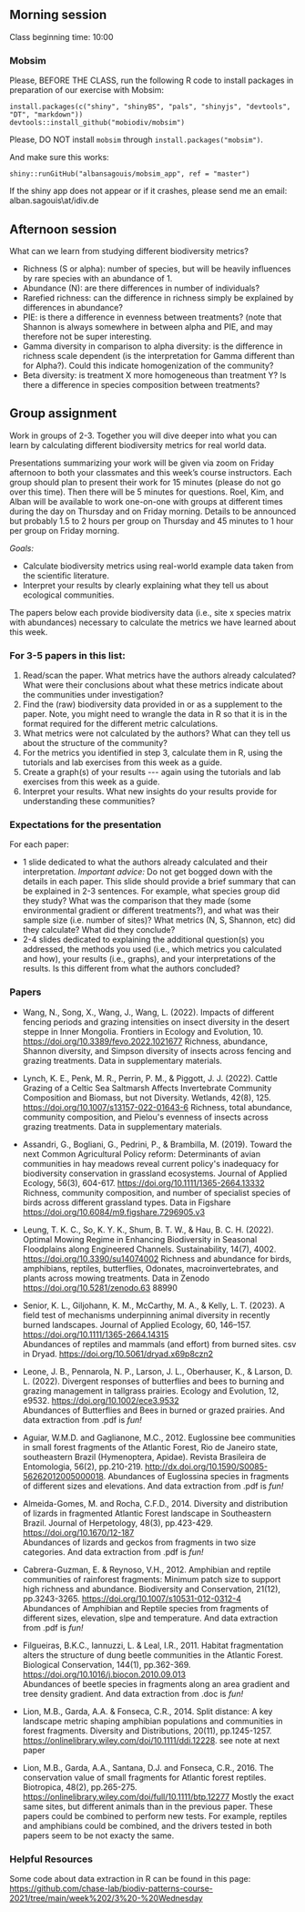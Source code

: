 ## Morning session

Class beginning time: 10:00

### Mobsim
Please, BEFORE THE CLASS, run the following R code to install packages in preparation of our exercise with Mobsim:
```
install.packages(c("shiny", "shinyBS", "pals", "shinyjs", "devtools", "DT", "markdown"))
devtools::install_github("mobiodiv/mobsim")
```
Please, DO NOT install `mobsim` through `install.packages("mobsim")`.

And make sure this works:
```
shiny::runGitHub("albansagouis/mobsim_app", ref = "master")
```
If the shiny app does not appear or if it crashes, please send me an email: alban.sagouis\\at/idiv.de


## Afternoon session

What can we learn from studying different biodiversity metrics? 

-	Richness (S or alpha): number of species, but will be heavily influences by rare species with an abundance of 1.  
-	Abundance (N): are there differences in number of individuals?
-	Rarefied richness: can the difference in richness simply be explained by differences in abundance? 
-	PIE: is there a difference in evenness between treatments? (note that Shannon is always somewhere in between alpha and PIE, and may therefore not be super interesting. 
-	Gamma diversity in comparison to alpha diversity: is the difference in richness scale dependent (is the interpretation for Gamma different than for Alpha?). Could this indicate homogenization of the community? 
-	Beta diversity: is treatment X more homogeneous than treatment Y? Is there a difference in species composition between treatments? 



## Group assignment 

Work in groups of 2-3. Together you will dive deeper into what you can learn by calculating different biodiversity metrics for real world data.

Presentations summarizing your work will be given via zoom on Friday afternoon to both your classmates and this week’s course instructors. Each group should plan to present their work for 15 minutes (please do not go over this time). Then there will be 5 minutes for questions. Roel, Kim, and Alban will be available to work one-on-one with groups at different times during the day on Thursday and on Friday morning. Details to be announced but probably 1.5 to 2 hours per group on Thursday and 45 minutes to 1 hour per group on Friday morning.

*Goals:*

- Calculate biodiversity metrics using real-world example data taken from the scientific literature.
- Interpret your results by clearly explaining what they tell us about ecological communities.

The papers below each provide biodiversity data (i.e., site x species matrix with abundances) necessary to calculate the metrics we have learned about this week.

### For 3-5 papers in this list:

1.  Read/scan the paper. What metrics have the authors already calculated? What were their conclusions about what these metrics indicate about the communities under investigation?
2.  Find the (raw) biodiversity data provided in or as a supplement to the paper. Note, you might need to wrangle the data in R so that it is in the format required for the different metric calculations.
3.	What metrics were not calculated by the authors? What can they tell us about the structure of the community? 
4.	For the metrics you identified in step 3, calculate them in R, using the tutorials and lab exercises from this week as a guide.
5.	Create a graph(s) of your results --- again using the tutorials and lab exercises from this week as a guide.
6.	Interpret your results. What new insights do your results provide for understanding these communities?

### Expectations for the presentation

For each paper: 

- 1 slide dedicated to what the authors already calculated and their interpretation. *Important advice:* Do not get bogged down with the details in each paper. This slide should provide a brief summary that can be explained in 2-3 sentences. For example, what species group did they study? What was the comparison that they made (some environmental gradient or different treatments?), and what was their sample size (i.e. number of sites)? What metrics (N, S, Shannon, etc) did they calculate? What did they conclude?
- 2-4 slides dedicated to explaining the additional question(s) you addressed, the methods you used (i.e., which metrics you calculated and how), your results (i.e., graphs), and your interpretations of the results. Is this different from what the authors concluded? 

### Papers

- Wang, N., Song, X., Wang, J., Wang, L. (2022). Impacts of different fencing periods and grazing intensities on insect diversity in the desert steppe in Inner Mongolia. Frontiers in Ecology and Evolution, 10. https://doi.org/10.3389/fevo.2022.1021677
Richness, abundance, Shannon diversity, and Simpson diversity of insects across fencing and grazing treatments. Data in supplementary materials.
 
- Lynch, K. E., Penk, M. R., Perrin, P. M., & Piggott, J. J. (2022). Cattle Grazing of a Celtic Sea Saltmarsh Affects Invertebrate Community Composition and Biomass, but not Diversity. Wetlands, 42(8), 125. https://doi.org/10.1007/s13157-022-01643-6
  Richness, total abundance, community composition, and Pielou's evenness of insects across grazing treatments. Data in supplementary materials.
   
- Assandri, G., Bogliani, G., Pedrini, P., & Brambilla, M. (2019). Toward the next Common Agricultural Policy reform: Determinants of avian communities in hay meadows reveal current policy's inadequacy for biodiversity conservation in grassland ecosystems. Journal of Applied Ecology, 56(3), 604-617. https://doi.org/10.1111/1365-2664.13332
  Richness, community composition, and number of specialist species of birds across different grassland types. Data in Figshare https://doi.org/10.6084/m9.figshare.7296905.v3

- Leung, T. K. C., So, K. Y. K., Shum, B. T. W., & Hau, B. C. H. (2022). Optimal Mowing Regime in Enhancing Biodiversity in Seasonal Floodplains along Engineered Channels. Sustainability, 14(7), 4002. https://doi.org/10.3390/su14074002
  Richness and abundance for birds, amphibians, reptiles, butterflies, Odonates, macroinvertebrates, and plants across mowing treatments. Data in Zenodo https://doi.org/10.5281/zenodo.63
88990

-  Senior, K. L., Giljohann, K. M., McCarthy, M. A., & Kelly, L. T. (2023). A field test of mechanisms underpinning animal diversity in recently burned landscapes. Journal of Applied Ecology, 60, 146–157. https://doi.org/10.1111/1365-2664.14315  
Abundances of reptiles and mammals (and effort) from burned sites. csv in Dryad. https://doi.org/10.5061/dryad.x69p8czn2

-  Leone, J. B., Pennarola, N. P., Larson, J. L., Oberhauser, K., & Larson, D. L. (2022). Divergent responses of butterflies and bees to burning and grazing management in tallgrass prairies. Ecology and Evolution, 12, e9532. https://doi.org/10.1002/ece3.9532   
Abundances of Butterflies and Bees in burned or grazed prairies. And data extraction from .pdf is _fun!_

- Aguiar, W.M.D. and Gaglianone, M.C., 2012. Euglossine bee communities in small forest fragments of the Atlantic Forest, Rio de Janeiro state, southeastern Brazil (Hymenoptera, Apidae). Revista Brasileira de Entomologia, 56(2), pp.210-219. http://dx.doi.org/10.1590/S0085-56262012005000018. 
Abundances of Euglossina species in fragments of different sizes and elevations. And data extraction from .pdf is _fun!_

- Almeida-Gomes, M. and Rocha, C.F.D., 2014. Diversity and distribution of lizards in fragmented Atlantic Forest landscape in Southeastern Brazil. Journal of Herpetology, 48(3), pp.423-429. https://doi.org/10.1670/12-187  
Abundances of lizards and geckos from fragments in two size categories. And data extraction from .pdf is _fun!_
  
- Cabrera-Guzman, E. & Reynoso, V.H., 2012. Amphibian and reptile communities of rainforest fragments: Minimum patch size to support high richness and abundance. Biodiversity and Conservation, 21(12), pp.3243-3265. https://doi.org/10.1007/s10531-012-0312-4  
Abundances of Amphibian and Reptile species from fragments of different sizes, elevation, slpe and temperature. And data extraction from .pdf is _fun!_

- Filgueiras, B.K.C., Iannuzzi, L. & Leal, I.R., 2011. Habitat fragmentation alters the structure of dung beetle communities in the Atlantic Forest. Biological Conservation, 144(1), pp.362-369. https://doi.org/10.1016/j.biocon.2010.09.013  
Abundances of beetle species in fragments along an area gradient and tree density gradient. And data extraction from .doc is _fun!_

- Lion, M.B., Garda, A.A. & Fonseca, C.R., 2014. Split distance: A key landscape metric shaping amphibian populations and communities in forest fragments. Diversity and Distributions, 20(11), pp.1245-1257. https://onlinelibrary.wiley.com/doi/10.1111/ddi.12228. see note at next paper
- Lion, M.B., Garda, A.A., Santana, D.J. and Fonseca, C.R., 2016. The conservation value of small fragments for Atlantic forest reptiles. Biotropica, 48(2), pp.265-275. https://onlinelibrary.wiley.com/doi/full/10.1111/btp.12277 Mostly the exact same sites, but different animals than in the previous paper. These papers could be combined to perform new tests. For example, reptiles and amphibians could be combined, and the drivers tested in both papers seem to be not exacty the same. 


### Helpful Resources

Some code about data extraction in R can be found in this page:  
https://github.com/chase-lab/biodiv-patterns-course-2021/tree/main/week%202/3%20-%20Wednesday
